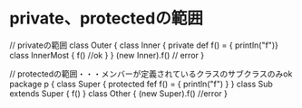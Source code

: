 # private、protectedの範囲

  // privateの範囲
  class Outer {
    class Inner {
      private def f() = { println("f")}
      class InnerMost {
        f() //ok
      }
    }
    (new Inner).f() // error
  }
  
  // protectedの範囲・・・メンバーが定義されているクラスのサブクラスのみok
  package p {
    class Super {
      protected fef f() = { println("f") }
    }
    class Sub extends Super {
      f()
    }
    class Other {
      (new Super).f() //error 
    }
